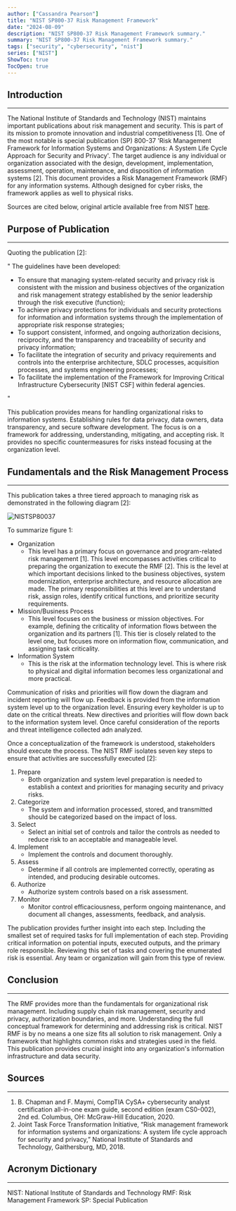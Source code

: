 ```yaml
---
author: ["Cassandra Pearson"]
title: "NIST SP800-37 Risk Management Framework"
date: "2024-08-09"
description: "NIST SP800-37 Risk Management Framework summary."
summary: "NIST SP800-37 Risk Management Framework summary."
tags: ["security", "cybersecurity", "nist"]
series: ["NIST"]
ShowToc: true
TocOpen: true
---
```


## **Introduction**

---

The National Institute of Standards and Technology (NIST) maintains important publications about risk management and security. This is part of its mission to promote innovation and industrial competitiveness [1]. One of the most notable is special publication (SP) 800-37 'Risk Management Framework for Information Systems and Organizations: A System Life Cycle Approach for Security and Privacy'. The target audience is any individual or organization associated with the design, development, implementation, assessment, operation, maintenance, and disposition of information systems [2]. This document provides a Risk Management Framework (RMF) for any information systems. Although designed for cyber risks, the framework applies as well to physical risks. 

Sources are cited below, original article available free from NIST [here](https://nvlpubs.nist.gov/nistpubs/SpecialPublications/NIST.SP.800-37r2.pdf).

## **Purpose of Publication**

---

Quoting the publication [2]: 

" 
The guidelines have been developed:
- To ensure that managing system-related security and privacy risk is consistent with the mission and business objectives of the organization and risk management strategy established by the senior leadership through the risk executive (function);
- To achieve privacy protections for individuals and security protections for information and information systems through the implementation of appropriate risk response strategies;
- To support consistent, informed, and ongoing authorization decisions, reciprocity, and the transparency and traceability of security and privacy information;
- To facilitate the integration of security and privacy requirements and controls into the enterprise architecture, SDLC processes, acquisition processes, and systems engineering processes;
- To facilitate the implementation of the Framework for Improving Critical Infrastructure Cybersecurity [NIST CSF] within federal agencies.  

"

This publication provides means for handling organizational risks to information systems. Establishing rules for data privacy, data owners, data transparency, and secure software development. The focus is on a framework for addressing, understanding, mitigating, and accepting risk. It provides no specific countermeasures for risks instead focusing at the organization level.

## **Fundamentals and the Risk Management Process**

---

This publication takes a three tiered approach to managing risk as demonstrated in the following diagram [2]:

![NISTSP80037](/images/NIST80037_Fig1.png "NIST SP800-37 Figure 1")

To summarize figure 1:
- Organization
	- This level has a primary focus on governance and program-related risk management [1]. This level encompasses activities critical to preparing the organization to execute the RMF [2]. This is the level at which important decisions linked to the business objectives, system modernization, enterprise architecture, and resource allocation are made. The primary responsibilities at this level are to understand risk, assign roles, identify critical functions, and prioritize security requirements. 
- Mission/Business Process
	- This level focuses on the business or mission objectives. For example, defining the criticality of information flows between the organization and its partners [1]. This tier is closely related to the level one, but focuses more on information flow, communication, and assigning task criticality. 
- Information System
	- This is the risk at the information technology level. This is where risk to physical and digital information becomes less organizational and more practical.

Communication of risks and priorities will flow down the diagram and incident reporting will flow up. Feedback is provided from the information system level up to the organization level. Ensuring every keyholder is up to date on the critical threats. New directives and priorities will flow down back to the information system level. Once careful consideration of the reports and threat intelligence collected adn analyzed. 

Once a conceptualization of the framework is understood, stakeholders should execute the process. The NIST RMF isolates seven key steps to ensure that activities are successfully executed [2]:
1. Prepare
	- Both organization and system level preparation is needed to establish a context and priorities for managing security and privacy risks.
2. Categorize
	- The system and information processed, stored, and transmitted should be categorized based on the impact of loss. 
3. Select
	- Select an initial set of controls and tailor the controls as needed to reduce risk to an acceptable and manageable level.
4. Implement
	- Implement the controls and document thoroughly.
5. Assess
	- Determine if all controls are implemented correctly, operating as intended, and producing desirable outcomes.
6. Authorize
	- Authorize system controls based on a risk assessment. 
7. Monitor
	- Monitor control efficaciousness, perform ongoing maintenance, and document all changes, assessments, feedback, and analysis. 

The publication provides further insight into each step. Including the smallest set of required tasks for full implementation of each step. Providing critical information on potential inputs, executed outputs, and the primary role responsible. Reviewing this set of tasks and covering the enumerated risk is essential. Any team or organization will gain from this type of review. 

## **Conclusion**

---

The RMF provides more than the fundamentals for organizational risk management. Including supply chain risk management, security and privacy, authorization boundaries, and more. Understanding the full conceptual framework for determining and addressing risk is critical. NIST RMF is by no means a one size fits all solution to risk management. Only a framework that highlights common risks and strategies used in the field. This publication provides crucial insight into any organization's information infrastructure and data security.

## **Sources**

---

1. B. Chapman and F. Maymi, CompTIA CySA+ cybersecurity analyst certification all-in-one exam guide, second edition (exam CS0-002), 2nd ed. Columbus, OH: McGraw-Hill Education, 2020.
2. Joint Task Force Transformation Initiative, “Risk management framework for information systems and organizations: A system life cycle approach for security and privacy,” National Institute of Standards and Technology, Gaithersburg, MD, 2018.

## **Acronym Dictionary**

---

NIST: National Institute of Standards and Technology 
RMF: Risk Management Framework 
SP: Special Publication 